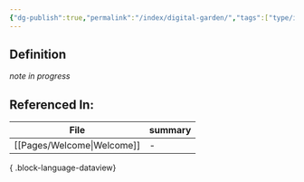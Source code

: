 ```yaml
---
{"dg-publish":true,"permalink":"/index/digital-garden/","tags":["type/index","rough"],"created":"2024-01-12T09:28:05.230-08:00","updated":"2024-01-12T09:30:04.000-08:00"}
---
```


## Definition
*note in progress*

## Referenced In:
| File                          | summary |
| ----------------------------- | ------- |
| [[Pages/Welcome\|Welcome]] | \-      |

{ .block-language-dataview}